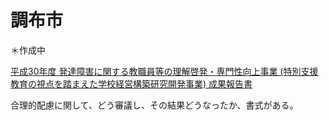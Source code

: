 # 調布市
＊作成中

[平成30年度 発達障害に関する教職員等の理解啓発・専門性向上事業 (特別支援教育の視点を踏まえた学校経営構築研究開発事業) 成果報告書](https://www.mext.go.jp/component/a_menu/education/micro_detail/__icsFiles/afieldfile/2019/09/25/1420808_06_1.pdf#search=%27調布市+特別支援教育+合理的配慮%27)

合理的配慮に関して、どう審議し、その結果どうなったか、書式がある。
